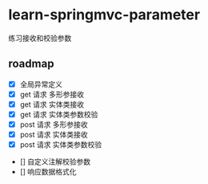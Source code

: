 # learn-springmvc-parameter
练习接收和校验参数 

## roadmap
- [x] 全局异常定义
- [x] get 请求 多形参接收
- [x] get 请求 实体类接收
- [x] get 请求 实体类参数校验
- [x] post 请求 多形参接收
- [x] post 请求 实体类接收
- [x] post 请求 实体类参数校验
- [] 自定义注解校验参数 
- [] 响应数据格式化 